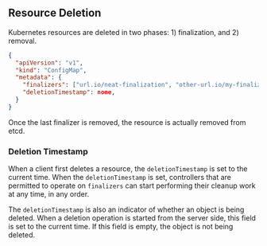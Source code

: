 ## Resource Deletion

Kubernetes resources are deleted in two phases: 1) finalization, and 2)
removal.

```json
{
  "apiVersion": "v1",
  "kind": "ConfigMap",
  "metadata": {
    "finalizers": ["url.io/neat-finalization", "other-url.io/my-finalizer"],
    "deletionTimestamp": none,
  }
}
```

Once the last finalizer is removed, the resource is actually removed from etcd.

### Deletion Timestamp

When a client first deletes a resource, the `deletionTimestamp` is set to the
current time. When the `deletionTimestamp` is set, controllers that are
permitted to operate on `finalizers` can start performing their cleanup work
at any time, in any order.

The `deletionTimestamp` is also an indicator of whether an object is being
deleted. When a deletion operation is started from the server side, this field
is set to the current time. If this field is empty, the object is not being
deleted.
